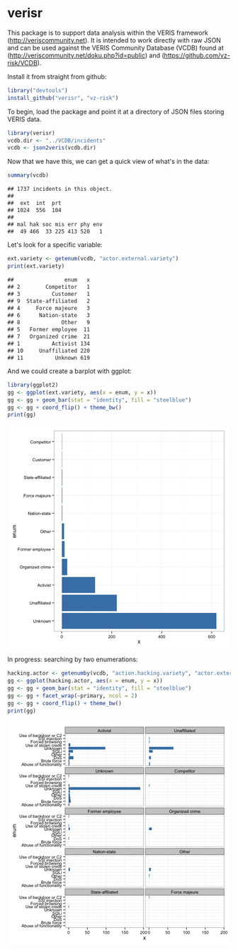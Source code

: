 verisr
========================================================

This package is to support data analysis within the VERIS framework (http://veriscommunity.net).  It is intended to work directly with raw JSON and can be used against the VERIS Community Database (VCDB) found at (http://veriscommunity.net/doku.php?id=public) and (https://github.com/vz-risk/VCDB).

Install it from straight from github:


```r
library("devtools")
install_github("verisr", "vz-risk")
```


To begin, load the package and point it at a directory of JSON files storing VERIS data.


```r
library(verisr)
vcdb.dir <- "../VCDB/incidents"
vcdb <- json2veris(vcdb.dir)
```


Now that we have this, we can get a quick view of what's in the data:


```r
summary(vcdb)
```

```
## 1737 incidents in this object.
## 
##  ext  int  prt 
## 1024  556  104 
## 
## mal hak soc mis err phy env 
##  49 466  33 225 413 520   1
```


Let's look for a specific variable:


```r
ext.variety <- getenum(vcdb, "actor.external.variety")
print(ext.variety)
```

```
##                enum   x
## 2        Competitor   1
## 3          Customer   1
## 9  State-affiliated   2
## 4     Force majeure   3
## 6      Nation-state   3
## 8             Other   9
## 5   Former employee  11
## 7   Organized crime  21
## 1          Activist 134
## 10     Unaffiliated 220
## 11          Unknown 619
```


And we could create a barplot with ggplot:


```r
library(ggplot2)
gg <- ggplot(ext.variety, aes(x = enum, y = x))
gg <- gg + geom_bar(stat = "identity", fill = "steelblue")
gg <- gg + coord_flip() + theme_bw()
print(gg)
```

![plot of chunk unnamed-chunk-5](figure/unnamed-chunk-5.png) 


In progress: searching by two enumerations:


```r
hacking.actor <- getenumby(vcdb, "action.hacking.variety", "actor.external.variety")
gg <- ggplot(hacking.actor, aes(x = enum, y = x))
gg <- gg + geom_bar(stat = "identity", fill = "steelblue")
gg <- gg + facet_wrap(~primary, ncol = 2)
gg <- gg + coord_flip() + theme_bw()
print(gg)
```

![plot of chunk unnamed-chunk-6](figure/unnamed-chunk-6.png) 

